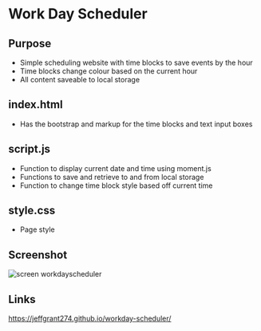 # Work Day Scheduler 

## Purpose 

* Simple scheduling website with time blocks to save events by the hour
* Time blocks change colour based on the current hour
* All content saveable to local storage

## index.html

* Has the bootstrap and markup for the time blocks and text input boxes

## script.js

* Function to display current date and time using moment.js
* Functions to save and retrieve to and from local storage
* Function to change time block style based off current time

## style.css 

* Page style

## Screenshot

![screen workdayscheduler](https://user-images.githubusercontent.com/78169011/123889595-d5dc4f00-d923-11eb-8034-fa4eba9b5328.png)

## Links

https://jeffgrant274.github.io/workday-scheduler/
